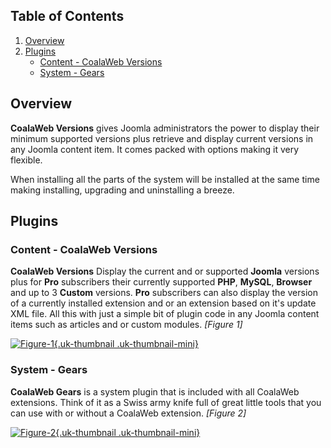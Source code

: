 ## Table of Contents
1.  [Overview](#overview)
2.  [Plugins](#plugins)
    -   [Content - CoalaWeb Versions](#plg-versions)
    -   [System - Gears](#plg-gears)

## <a class="doc-top" name="overview"></a>Overview

**CoalaWeb Versions** gives Joomla administrators the power to display their minimum supported versions plus retrieve and display current versions in any Joomla content item. It comes packed with options making it very flexible.

<div class="uk-alert">When installing all the parts of the system will be installed at the same time making installing, upgrading and uninstalling a breeze.</div>

## <a name="plugins"></a>Plugins

### <a name="plg-versions"></a>Content - CoalaWeb Versions

**CoalaWeb Versions** Display the current and or supported **Joomla** versions plus for **Pro** subscribers their currently supported **PHP**, **MySQL**, **Browser** and up to 3 **Custom** versions. **Pro** subscribers can also display the version of a currently installed extension and or an extension based on it's update XML file. All this with just a simple bit of plugin code in any Joomla content items such as articles and or custom modules. *\[Figure 1\]*

<a data-lightbox="on" href="https://d1tgoab1lhw0tx.cloudfront.net/images/docs/joomla-extensions/versions/system-parts/cw-versions.png">![Figure-1](https://d1tgoab1lhw0tx.cloudfront.net/images/docs/joomla-extensions/versions/system-parts/cw-versions.png "Figure-1"){.uk-thumbnail .uk-thumbnail-mini}</a>

### <a name="plg-gears"></a>System - Gears

**CoalaWeb Gears** is a system plugin that is included with all CoalaWeb extensions. Think of it as a Swiss army knife full of great little tools that you can use with or without a CoalaWeb extension. *\[Figure 2\]*

<a data-lightbox="on" href="https://d1tgoab1lhw0tx.cloudfront.net/images/docs/joomla-extensions/gears/cw-gears.png">![Figure-2](https://d1tgoab1lhw0tx.cloudfront.net/images/docs/joomla-extensions/gears/cw-gears.png "Figure-2"){.uk-thumbnail .uk-thumbnail-mini}</a>